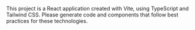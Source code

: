 <!-- Use this file to provide workspace-specific custom instructions to Copilot. For more details, visit https://code.visualstudio.com/docs/copilot/copilot-customization#_use-a-githubcopilotinstructionsmd-file -->

This project is a React application created with Vite, using TypeScript and Tailwind CSS. Please generate code and components that follow best practices for these technologies.
